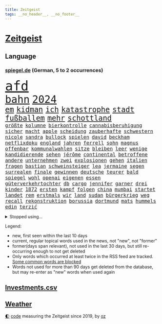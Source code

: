 ```yaml
---
title: Zeitgeist
tags: __no_header__, __no_footer__
---
```


# [Zeitgeist](https://oliz.io/zeitgeist/)

## Language

<h3><a href="https://www.spiegel.de" target="_blank">spiegel.de</a> (German, 5 to 2 occurrences)</h3>
<p style="font-family:monospace">
<span style="font-size:32pt"><a href="news_links.html#afd" class="current">afd</a></span>
<br>
<span style="font-size:25pt"><a href="news_links.html#bahn" class="current">bahn</a></span>
<span style="font-size:25pt"><a href="news_links.html#2024" class="current">2024</a></span>
<br>
<span style="font-size:18pt"><a href="news_links.html#em" class="current">em</a></span>
<span style="font-size:18pt"><a href="news_links.html#kidman" class="current">kidman</a></span>
<span style="font-size:18pt"><a href="news_links.html#ich" class="current">ich</a></span>
<span style="font-size:18pt"><a href="news_links.html#katastrophe" class="current">katastrophe</a></span>
<span style="font-size:18pt"><a href="news_links.html#stadt" class="current">stadt</a></span>
<span style="font-size:18pt"><a href="news_links.html#fußballem" class="current">fußballem</a></span>
<span style="font-size:18pt"><a href="news_links.html#mehr" class="current">mehr</a></span>
<span style="font-size:18pt"><a href="news_links.html#schottland" class="current">schottland</a></span>
<br>
<span style="font-size:12pt"><a href="news_links.html#größte" class="current">größte</a></span>
<span style="font-size:12pt"><a href="news_links.html#kolumne" class="current">kolumne</a></span>
<span style="font-size:12pt"><a href="news_links.html#bierkontrolle" class="new">bierkontrolle</a></span>
<span style="font-size:12pt"><a href="news_links.html#cannabisberuhigung" class="new">cannabisberuhigung</a></span>
<span style="font-size:12pt"><a href="news_links.html#sicher" class="current">sicher</a></span>
<span style="font-size:12pt"><a href="news_links.html#macht" class="current">macht</a></span>
<span style="font-size:12pt"><a href="news_links.html#apple" class="current">apple</a></span>
<span style="font-size:12pt"><a href="news_links.html#scheidung" class="current">scheidung</a></span>
<span style="font-size:12pt"><a href="news_links.html#zauberhafte" class="new">zauberhafte</a></span>
<span style="font-size:12pt"><a href="news_links.html#schwestern" class="current">schwestern</a></span>
<span style="font-size:12pt"><a href="news_links.html#nicole" class="current">nicole</a></span>
<span style="font-size:12pt"><a href="news_links.html#sandra" class="current">sandra</a></span>
<span style="font-size:12pt"><a href="news_links.html#bullock" class="new">bullock</a></span>
<span style="font-size:12pt"><a href="news_links.html#spielen" class="current">spielen</a></span>
<span style="font-size:12pt"><a href="news_links.html#david" class="current">david</a></span>
<span style="font-size:12pt"><a href="news_links.html#beckham" class="current">beckham</a></span>
<span style="font-size:12pt"><a href="news_links.html#netflixdoku" class="new">netflixdoku</a></span>
<span style="font-size:12pt"><a href="news_links.html#england" class="current">england</a></span>
<span style="font-size:12pt"><a href="news_links.html#jahren" class="current">jahren</a></span>
<span style="font-size:12pt"><a href="news_links.html#ferrell" class="current">ferrell</a></span>
<span style="font-size:12pt"><a href="news_links.html#sohn" class="current">sohn</a></span>
<span style="font-size:12pt"><a href="news_links.html#magnus" class="current">magnus</a></span>
<span style="font-size:12pt"><a href="news_links.html#offenbar" class="current">offenbar</a></span>
<span style="font-size:12pt"><a href="news_links.html#kommunalwahlen" class="current">kommunalwahlen</a></span>
<span style="font-size:12pt"><a href="news_links.html#sitze" class="current">sitze</a></span>
<span style="font-size:12pt"><a href="news_links.html#bleiben" class="current">bleiben</a></span>
<span style="font-size:12pt"><a href="news_links.html#leer" class="current">leer</a></span>
<span style="font-size:12pt"><a href="news_links.html#wenige" class="current">wenige</a></span>
<span style="font-size:12pt"><a href="news_links.html#kandidierende" class="new">kandidierende</a></span>
<span style="font-size:12pt"><a href="news_links.html#sehen" class="current">sehen</a></span>
<span style="font-size:12pt"><a href="news_links.html#jérôme" class="current">jérôme</a></span>
<span style="font-size:12pt"><a href="news_links.html#continental" class="current">continental</a></span>
<span style="font-size:12pt"><a href="news_links.html#betroffene" class="current">betroffene</a></span>
<span style="font-size:12pt"><a href="news_links.html#andere" class="current">andere</a></span>
<span style="font-size:12pt"><a href="news_links.html#unternehmen" class="current">unternehmen</a></span>
<span style="font-size:12pt"><a href="news_links.html#zwei" class="current">zwei</a></span>
<span style="font-size:12pt"><a href="news_links.html#explosionen" class="current">explosionen</a></span>
<span style="font-size:12pt"><a href="news_links.html#gehen" class="current">gehen</a></span>
<span style="font-size:12pt"><a href="news_links.html#italien" class="current">italien</a></span>
<span style="font-size:12pt"><a href="news_links.html#fragen" class="current">fragen</a></span>
<span style="font-size:12pt"><a href="news_links.html#bastian" class="current">bastian</a></span>
<span style="font-size:12pt"><a href="news_links.html#schweinsteiger" class="new">schweinsteiger</a></span>
<span style="font-size:12pt"><a href="news_links.html#lea" class="current">lea</a></span>
<span style="font-size:12pt"><a href="news_links.html#jermaine" class="new">jermaine</a></span>
<span style="font-size:12pt"><a href="news_links.html#segen" class="new">segen</a></span>
<span style="font-size:12pt"><a href="news_links.html#surrealen" class="new">surrealen</a></span>
<span style="font-size:12pt"><a href="news_links.html#finale" class="current">finale</a></span>
<span style="font-size:12pt"><a href="news_links.html#gewinnen" class="current">gewinnen</a></span>
<span style="font-size:12pt"><a href="news_links.html#deutsche" class="current">deutsche</a></span>
<span style="font-size:12pt"><a href="news_links.html#teurer" class="current">teurer</a></span>
<span style="font-size:12pt"><a href="news_links.html#bald" class="current">bald</a></span>
<span style="font-size:12pt"><a href="news_links.html#spiegel" class="current">spiegel</a></span>
<span style="font-size:12pt"><a href="news_links.html#wohl" class="current">wohl</a></span>
<span style="font-size:12pt"><a href="news_links.html#openai" class="current">openai</a></span>
<span style="font-size:12pt"><a href="news_links.html#eigenen" class="current">eigenen</a></span>
<span style="font-size:12pt"><a href="news_links.html#essen" class="current">essen</a></span>
<span style="font-size:12pt"><a href="news_links.html#güterverkehrtochter" class="new">güterverkehrtochter</a></span>
<span style="font-size:12pt"><a href="news_links.html#db" class="current">db</a></span>
<span style="font-size:12pt"><a href="news_links.html#cargo" class="new">cargo</a></span>
<span style="font-size:12pt"><a href="news_links.html#jennifer" class="current">jennifer</a></span>
<span style="font-size:12pt"><a href="news_links.html#garner" class="new">garner</a></span>
<span style="font-size:12pt"><a href="news_links.html#drei" class="current">drei</a></span>
<span style="font-size:12pt"><a href="news_links.html#kinder" class="current">kinder</a></span>
<span style="font-size:12pt"><a href="news_links.html#1872" class="new">1872</a></span>
<span style="font-size:12pt"><a href="news_links.html#ersten" class="current">ersten</a></span>
<span style="font-size:12pt"><a href="news_links.html#kampf" class="current">kampf</a></span>
<span style="font-size:12pt"><a href="news_links.html#folgen" class="current">folgen</a></span>
<span style="font-size:12pt"><a href="news_links.html#china" class="current">china</a></span>
<span style="font-size:12pt"><a href="news_links.html#mumbai" class="current">mumbai</a></span>
<span style="font-size:12pt"><a href="news_links.html#startet" class="current">startet</a></span>
<span style="font-size:12pt"><a href="news_links.html#landet" class="current">landet</a></span>
<span style="font-size:12pt"><a href="news_links.html#rem" class="new">rem</a></span>
<span style="font-size:12pt"><a href="news_links.html#erstmals" class="current">erstmals</a></span>
<span style="font-size:12pt"><a href="news_links.html#wir" class="current">wir</a></span>
<span style="font-size:12pt"><a href="news_links.html#land" class="current">land</a></span>
<span style="font-size:12pt"><a href="news_links.html#sudan" class="current">sudan</a></span>
<span style="font-size:12pt"><a href="news_links.html#bürgerkrieg" class="current">bürgerkrieg</a></span>
<span style="font-size:12pt"><a href="news_links.html#weg" class="current">weg</a></span>
<span style="font-size:12pt"><a href="news_links.html#recall" class="current">recall</a></span>
<span style="font-size:12pt"><a href="news_links.html#rekonstruktion" class="current">rekonstruktion</a></span>
<span style="font-size:12pt"><a href="news_links.html#borussia" class="current">borussia</a></span>
<span style="font-size:12pt"><a href="news_links.html#dortmund" class="current">dortmund</a></span>
<span style="font-size:12pt"><a href="news_links.html#mats" class="current">mats</a></span>
<span style="font-size:12pt"><a href="news_links.html#hummels" class="current">hummels</a></span>
<span style="font-size:12pt"><a href="news_links.html#edin" class="current">edin</a></span>
<span style="font-size:12pt"><a href="news_links.html#terzić" class="current">terzić</a></span>
</p>
<details>
<summary>Stopped using...</summary>
<p class="former" style="font-size:12pt">
100000(1331) reihe(1331) vergewaltigt(1331) vollständig(1331) londoner(1330) magdeburg(1330) christoph(1329) monatelang(1329) rest(1329) verfolgen(1329) atmosphäre(1328) covid(1328) erdoğan(1328) jedes(1328) jobs(1328) privaten(1328) solidarität(1328) treffer(1328) besetzt(1327) entlässt(1327) fokus(1327) altes(1326) lebensmittel(1326) nahverkehr(1326) schreiben(1326) verweigert(1326) 300(1325) corona(1325) konzerne(1325) sexueller(1325) aufklärung(1324) dementiert(1324) gewerkschaft(1324) hieß(1324) missbrauch(1324) nazis(1324) verschwunden(1324) vorher(1324) echte(1323) generalsekretär(1323) legendären(1323) lehrer(1323) leistung(1323) versorgt(1323) geholt(1322) gelegt(1322) schnee(1322) sinken(1322) staatschef(1322) studierenden(1322) umstritten(1322) verschärfen(1322) ziemlich(1322) geholfen(1321) irak(1321) lügen(1321) protestieren(1321) reißt(1321) stößt(1321) wären(1321) bielefeld(1320) feuerwehrleute(1320) halbfinale(1320) mediziner(1320) moderne(1320) schwierig(1320) ungarns(1320) viktor(1320) bestätigen(1319) design(1319) komplett(1319) pariser(1319) see(1319) teilnehmen(1319) verhindert(1319) verschwand(1319) überlebte(1319) brutal(1318) messi(1318) drastischen(1317) falschen(1317) mönchengladbach(1317) who(1317) abstand(1316) fußballprofi(1316) kochen(1316) kräftig(1316) verändern(1316) einstellen(1315) haushalte(1315) jahrhundert(1315) moskaus(1315) vorjahr(1315) 10(1314) half(1314) trainiert(1314) australische(1313) erkrankung(1313) freunde(1313) roman(1313) 1500(1312) gestürzt(1312) kölner(1312) wiederholt(1312) 11(1310) konkrete(1310) patient(1310) änderungen(1310) aktivistin(1308) auftrag(1308) spannungen(1308) müsste(1307) schnellen(1307) belegen(1306) schriftsteller(1306) truppen(1306) aufhalten(1305) frisch(1305) ausrüstung(1304) bestmarke(1301) begrüßt(1300) handel(1300) verhandeln(1300) gelandet(1299) wendet(1298) profis(1297) kokain(1294) unterdessen(1293) zeigten(1288) johannes(1270) missbrauchs(1268) hitler(1265) gelangen(1260) heidelberg(1242) anna(1216) estland(1199) josef(1189) long(1150) 38(1095) videoaufnahmen(1085) vorsicht(1080) verdi(1070) auswärtige(1062) grundsätzlich(1052) bundesanwaltschaft(1051) musks(1017) unterdrückung(1015) liebsten(998) irritiert(980) verständigt(956) härte(931) stadtteil(928) invasion(908) einziger(905) verschiedenen(895) öffentlichrechtlichen(890) zweites(865) desto(864) streik(850) herausgefunden(848) krankheiten(846) dortmunder(836) brüder(829) 98(826) schülern(825) schlechter(801) jack(765) anschuldigungen(763) steuerhinterziehung(744) exuspräsident(739) weltverband(735) steuerzahler(730) budapest(729) 79(728) kühnert(723) jugendlicher(716) führungskräfte(714) brasilianischen(709) bekämpft(701) krebserkrankung(700) image(698) verzeichnet(696) genauer(689) digitale(687) fassungslos(685) stören(684) dach(679) globalen(671) notruf(666) aufmerksam(659) streiks(658) peru(648) 63(646) töne(642) nackt(638) tagelang(635) lula(633) erzielte(624) francisco(615) tarifstreit(615) spiegelrecherche(612) gerecht(603) methoden(602) besatzung(600) lionel(597) wohnungsbau(595) schmeckt(594) deuten(592) herrschen(589) carter(582) autohersteller(580) eric(570) doping(566) redet(557) einstige(556) stimmten(552) pop(542) wein(538) gestalten(537) flogen(536) supermarkt(534) labor(533) verwendet(529) ubahn(527) arbeitsplätze(526) kulturkampf(525) aufgelöst(524) rammt(524) opfers(521) al(520) leblos(519) perfekten(516) geldgeber(504) vorstand(504) gedenken(496) wasserstoff(494) wand(492) jene(489) weimar(484) fahrbahn(482) jäger(479) kleinere(477) getötete(476) schöner(476) manöver(474) bewertet(472) militäreinsatz(472) uefa(470) sondervermögen(467) dicht(466) stil(459) trier(458) darmstadt(455) detail(455) ankommen(449) stürzten(448) angenommen(440) älteren(439) dürren(432) schwedischen(430) kleinkind(428) kollidiert(427) betrunkener(426) sommerspielen(425) kader(423) arbeitskräfte(421) kollabiert(421) schließung(421) gekürt(419) spiegeltalk(419) kommandeur(418) deutliches(416) adhs(414) dringt(412) gesundheitlichen(412) bekämpfung(411) veröffentlichte(411) deutlicher(410) fläche(410) zurückgetreten(406) gemälde(405) forscherin(397) inter(394) kern(393) arbeiter(391) trikot(388) rezepte(387) miese(382) spektakulär(382) etablierten(381) hamburgs(380) mühe(380) filmbranche(378) südkoreas(378) erregt(376) psychische(375) landtagswahlen(374) drogenhandel(371) vorgenommen(370) 9(366) beruft(366) vergleicht(363) ausschließen(362) website(361) erkennt(353) oldenburg(347) umzusetzen(344) einzigen(343) selben(340) greta(338) thunberg(338) ehre(332) langjährigen(332) anträge(329) vertrauter(329) abgesehen(328) anderthalb(327) blumen(323) unwahrheiten(323) anteile(322) entfacht(320) popstars(319) neubrandenburg(318) durchschnitt(317) marokko(315) aufatmen(314) strenger(312) bodensee(309) kriegsende(308) lagen(308) varianten(305) nächster(304) immobilienmarkt(303) linnemann(299) mächtigsten(299) torwart(297) butter(296) betriebe(294) dich(293) künstlerinnen(291) anfangen(288) geöffnet(288) hilferuf(288) elversberg(287) prägen(286) sozial(286) 96(284) dauerte(284) überwacht(284) hartes(283) interessant(283) mary(283) ausscheiden(282) tankstelle(282) us(280) drehte(279) erdtrabanten(279) riesiges(277) roter(276) straflager(276) ansage(274) ticketpreise(274) wahrzeichen(274) verfolgung(273) lahmlegen(272) zusammengebrochen(272) schlugen(271) technisch(270) pannen(269) vertreiben(266) tvsender(263) deine(262) v(262) weltmeistertitel(257) spdgeneralsekretär(254) 76(253) abgeschossen(253) belästigt(253) letztlich(252) haustiere(251) verspottet(251) ecke(250) berüchtigte(249) kühne(249) ausbruch(247) krimineller(247) eingeschränkt(246) moritz(246) rage(246) ständige(245) unfaire(244) verheiratet(244) ägyptens(244) chip(243) jüdischen(243) challenge(242) erstaunliche(242) baute(240) duo(239) grenzregion(239) verschickt(239) verbraucherzentrale(238) emily(236) mobbing(236) ausstellung(235) 54jähriger(234) verteidigungsausgaben(234) blätter(233) ddr(233) instrument(233) verzweifeln(233) bulls(232) management(232) protestierenden(232) taxi(232) tsg(232) medizinische(231) aufruhr(229) eusanktionen(228) ungerecht(227) böse(224) scharen(224) würgen(223) jüngster(222) unterscheidet(221) night(218) festlegen(217) kracht(217) einfachen(216) migrationshintergrund(216) bodenoffensive(215) normale(215) beruhigen(213) extremistischen(213) zölle(213) omid(210) garmischpartenkirchen(209) schlange(209) sara(207) enthält(206) holger(206) zuschauern(205) cottbus(204) baukosten(203) erkannt(203) recep(203) südlichen(203) tayyip(203) bewaffneter(201) schalker(200) betroffener(199) bettina(199) vergebens(199) einheitliche(198) reederei(197) verbliebene(197) fußballspieler(195) militärhilfen(194) signalisiert(194) großvater(193) friedlich(192) aufwand(191) barbara(190) feststehen(190) banner(189) norwegens(187) ringt(187) eier(185) erwünscht(185) gibt’s(185) produzent(185) thailändische(185) feuerpause(184) haley(184) innen(184) nikki(184) airports(183) basf(183) dienstleister(183) präsidentschaftskandidatur(182) tarifkonflikt(182) unfalltod(182) eishockey(180) dfl(179) genehmigung(179) einnahme(178) geplantes(177) mutmaßlichem(177) ryan(177) vereine(177) fach(176) deckt(175) mängeln(175) etlichen(174) unterschriften(174) verabschiedung(174) bundesverfassungsgerichts(173) energieinfrastruktur(173) wagens(173) zurückerobert(173) abgekommen(172) aktienkurs(171) autokonzern(171) versteigern(171) doku(170) notlage(170) oscarpreisträgerin(170) janeiro(169) vorbehalte(169) erfolgserlebnis(168) verhältnisse(168) dialoge(167) karstadt(167) gucci(166) oberverwaltungsgericht(165) player(164) dominator(162) profiteur(162) simon(162) eingegangen(161) weiblich(161) station(160) beschränken(159) flugreisende(159) verena(158) einstufung(157) kriegsschiffe(157) zeremonie(157) 125(156) gleichgeschlechtliche(156) ermittlungsverfahren(155) gläubiger(155) kontrollgremium(155) diesjährige(154) zeitalter(154) marktmacht(153) trio(153) amerikas(152) inselgruppe(152) schwerste(152) shoppingapp(152) unipräsidentin(152) geltend(151) bidenregierung(150) handgreiflich(150) weltgemeinschaft(149) gladbach(148) kommandozentrale(148) lambsdorff(148) spielabbruch(148) ärgern(148) grundsatzprogramm(147) masters(147) zurückgewiesen(147) belgorod(146) designs(146) jonathan(146) missbrauchstaten(146) teuerung(146) therapien(146) 80000(145) captain(145) fragwürdigen(144) längsten(144) schlappe(144) bombe(143) scorsese(143) donbass(142) anwendung(141) kochbuchtipps(141) erzielen(139) gefechten(138) könige(138) leiten(138) hilfskonvoi(137) 81jährige(136) maersk(136) plattner(136) sehnsucht(136) unsterblich(135) eigentum(133) firmenchef(133) herrlich(133) linien(133) katastrophal(132) lecker(132) knicks(131) mona(131) 2009(130) abfahrt(130) aneinander(130) billigen(130) anfrage(129) begleiter(129) südafrikas(129) beweis(128) zählte(128) koblenz(127) margarine(127) privates(127) geringe(126) absolvieren(125) gemüter(125) kanadische(125) nährt(125) rabatte(125) senatorin(125) wirtschaftsflaute(125) dreist(123) riskiert(123) unbezahlbar(122) weggeschaut(122) boykottiert(121) daheim(121) kleinanzeigen(121) meere(121) abschuss(119) belangt(119) eindrucksvoll(119) palmen(119) reichsten(119) sap(119) softwarekonzern(119) tücken(119) erstatten(118) formiert(118) erstellt(117) konkurrentin(117) schusswaffen(117) weltpolitik(117) werteunion(117) himmels(116) partnerschaften(115) aussortiert(114) lutz(114) familienunternehmen(113) gymnasium(111) jr(111) lieferanten(111) präsidentschaftskandidat(111) raubüberfall(111) zahm(111) bunte(110) trieben(110) do(109) rechtens(109) widersetzt(109) begeisterte(108) massenhaften(108) veralteten(108) beliebte(107) berchtesgadener(107) eintritt(107) esc(106) schauspielern(106) trainers(106) unterrichtet(106) 64(105) nationalsozialismus(105) trick(105) weichen(105) 19jähriger(104) ausgerichtet(104) malmö(104) umweg(104) yoon(104) besonderer(103) boote(103) ratschlag(103) rekordtorschütze(103) riefen(103) unfair(103) wirecard(103) ampelstreit(102) landschaft(102) zwangsarbeit(102) streamerin(101) twitch(101) usflugzeugbauer(101) benfares(100) einsehen(100) fragte(100) homosexualität(99) zwölfjähriger(99) alzheimer(98) gelegene(98) jahrelangen(98) magische(98) camp(97) göttinger(97) historisch(97) kleinste(97) verschwindet(97) wiederum(97) üppiges(97) anfeindungen(96) autoexperte(96) dudenhöffer(96) ferdinand(96) kampagnen(96) stallone(96) sylvester(96) vergütung(96) bundesstraße(95) glamourös(95) kraftwerk(95) nudeln(94) nutzerinnen(94) apotheker(93) großstadt(93) lösten(93) voraussetzung(93) zusammengeschlagen(93) michigan(92) tauscht(92) alterssicherung(91) propalästinensischem(91) wahlniederlage(91) gäbe(90) iw(90) kairo(90) tappen(90) uiguren(90) viagogo(90) vorrücken(90) weiterverkauf(90) zugesprochen(90) andy(89) bezwingt(89) eintrittskarten(89) fußballbundesligisten(89) geringverdiener(89) hanna(89) horten(89) lara(89) strafverfolgung(89) daniels(88) darmkrebs(88) formen(88) linienflug(88) teslawerks(88) vertuschung(88) erweiterung(87) missbrauchsfall(87) mundtot(87) rechtsanwalt(87) schätzt(87) fair(86) junges(86) rechtslage(86) rosatom(86) schreibtisch(86) unfähig(86) ursprung(86) vorlieben(86) escfinale(85) großvaters(85) handelsrouten(85) isaak(85) kelvin(85) kiptum(85) mittelstand(85) omr(85) zwangsläufig(85) 17jähriger(84) däne(84) ebnet(84) gequält(84) gewalttätige(84) innenraum(84) kopfhörern(84) stufe(84) blume(83) hackergruppen(83) longcovidpatienten(83) nationalspielerin(83) stormy(83) superreichen(83) tabs(83) einfacher(82) märkte(82) uswahlkampf(82) verweigerte(82) westermeyer(82) anschließenden(81) drehbuch(81) explizit(81) gesuchten(81) hauptverantwortliche(81) insolvenzen(81) niederländisches(81) parlamentarischen(81) voigt(81) a96(80) flotte(80) kühn(80) outfits(80) sabotage(80) sicherheitsabkommen(80) sophia(80) treuen(80) usvizepräsidentin(80) versöhnlich(80) fachleuten(79) großbrand(79) runter(79) vancouver(79) wohnblock(79) aufwendige(78) herausfinden(78) prügelattacke(78) tablet(78) waffennachschub(78) fsb(77) met(77) umgekippt(77) urban(77) wettbewerbs(77) andrej(76) blitz(76) deserteur(76) frauenanteil(76) höchstwert(76) psg(76) titellose(76) chemiekonzern(75) dokumenten(75) gefrorene(75) testflug(75) fliegende(74) gehbehinderte(74) marathonweltrekordhalter(74) republikanischen(74) erfüllung(73) filmschaffende(73) flugzeugbauer(73) kaputt(73) kult(73) verletzter(73) wartete(73) autoindustrie(72) begeben(72) ehen(72) malaysia(72) raffinerie(72) speichern(72) abschütteln(71) belange(71) beruflich(71) boeings(71) douglas(71) grünenabgeordneter(71) halbzeit(71) jacht(71) klebt(71) negativlauf(71) teillegalisierung(71) bundesland(70) erlegt(70) mangelware(70) nichte(70) oscarpreisträger(70) schauspielerinnen(70) tablets(70) vertritt(70) angeschlagene(69) atomdrohungen(69) bernard(69) jeff(69) polizeipräsenz(69) tiefes(69) cyberangriffen(68) diente(68) gefallener(68) kyriakos(68) laufsteg(68) mitsotakis(68) verwaltungsgerichtshof(68) boxer(67) familienleben(67) genervt(67) kassierte(67) borissow(66) diagnostiziert(66) eingang(66) fürsprecher(66) geringer(66) nazispruch(66) roskosmoschef(66) schreitet(66) 2003(65) besiegelt(65) dopings(65) dynamo(65) gedauert(65) gelüftet(65) getäuscht(65) pumpen(65) angedeutet(64) ausbrach(64) formel1saison(64) panne(64) schnelles(64) untätigkeit(64) beläuft(63) ewiges(63) fragwürdige(63) privatanleger(63) sina(63) gattin(62) geldhäuser(62) kostspielig(62) schulbus(62) waschen(62) exbundesligaprofi(61) flossen(61) flüchtlingen(61) geprägten(61) harmonisch(61) intransparent(61) kurzvideoapp(61) tauschte(61) denker(60) hazel(60) kinderärztin(60) netzwerken(60) parteifreunde(60) tennissuperstar(60) variationen(60) widmet(60) dietrich(59) eid(59) fußballzweitligist(59) gegenverkehr(59) gruß(59) siebenjähriger(59) space(59) riskieren(58) spezialisten(58) werbespot(58) comedy(57) einzugestehen(57) kräuter(57) schärfer(57) traumtor(57) wlan(57) lösegeld(56) protestcamp(56) schmerzt(56) 105(55) abschrecken(55) expartner(55) fangen(55) protests(55) bookingcom(54) gebannt(54) gremiums(54) harsch(54) kahlen(54) konvoi(54) machtapparat(54) streichs(54) weltrang(54) zeitlos(54) ausbremst(53) bergankunft(53) immobilienkonzern(53) parlaments(53) ruhrgebiet(53) schreckmoment(53) sms(53) wurm(53) abheben(52) campen(52) flüssiggas(52) grauen(52) gutachten(52) modeindustrie(52) noah(52) afghanische(51) frechheit(51) gerüst(51) intensiviert(51) schlägereien(51) atomkraft(50) bedenklich(50) faktencheck(50) lohnerhöhungen(50) play(50) sehe(50) youngster(50) arbeitgeberverbände(49) dfbkader(49) irreführende(49) orientieren(49) rabatthöhen(49) speisen(49) box(48) mysteriöses(48) schlüpfen(48) schwellenländer(48) torpedieren(48) anzug(47) brudermüller(47) crow(47) dissidenten(47) grenzstadt(47) sheryl(47) zöllen(47) ölraffinerie(47) busunglück(46) kanzlerkandidaten(46) gemerkt(45) meines(45) milliardenbetrag(45) zweistelliger(45) bedrohen(44) kurdischen(44) pornodarstellerin(44) transportieren(44) gewalttäter(43) knallen(43) kostenlose(43) mögliches(43) postfach(43) schlepper(43) schmecke(43) vornamen(43) gefängnisses(42) geredet(42) katastrophale(42) selfie(42) strandbad(42) ökonomin(42) batterie(41) billigplattform(41) brandgefährlich(41) christi(41) frischer(41) jahrzehntealte(41) leitungen(41) verhandlung(41) gegenwehr(40) irrte(40) küsse(40) luis(40) pjöngjangs(40) vergeht(40) 19jährigen(39) avancierte(39) dildo(39) ertragen(39) ministeriums(39) streife(39) überraschender(39) 62(38) unübersichtlich(38) filmindustrie(37) polizeischutz(37) reparaturen(37) wasserkraftwerke(37) wirtschaftssenatorin(37) wärme(37) gemalt(36) größeres(36) jehovas(36) kloster(36) plakate(36) prävention(36) speziellen(36) usbehörde(36) vingegaard(36) weigerte(36) abnehmen(35) jk(35) losung(35) mcdonalds(35) protestaufruf(35) queer(35) rowling(35) schönes(35) überwältigende(35) edmund(34) instrumentalisieren(34) längste(34) stausee(34) zugeschlagen(34) abgesetzt(33) beitragen(33) chili(33) erbgut(33) gelungene(33) jazeera(33) kämpften(33) pressefreiheit(33) spieltage(33) begegnungen(32) erstattete(32) jeher(32) kopenhagener(32) salosung(32) deckte(31) geschlechtseintrag(31) hafencity(31) hollywoodgrößen(31) nonbinäre(31) sauftouristen(31) setze(31) technologien(31) trugen(31) überstunden(31) auswärtiges(30) cduparteitag(30) klug(30) 74jährigen(29) abzusehen(29) attackierte(29) beinen(29) einkaufszentrum(29) gebühr(29) leitkultur(29) mclaren(29) pomp(29) steuervorteile(29) ungewollt(29) wortgefecht(29) aktionären(28) auktionshäuser(28) berührend(28) eroberten(28) eugericht(28) flügen(28) lugert(28) strafbar(28) georgisches(27) sexszenen(27) alkoholisierter(26) dumpingpreise(26) eurozone(26) flasche(26) frühgeborene(26) kardashians(26) nachziehen(26) orthodoxe(26) unterschätzten(26) verwendete(26) abschottung(25) ausgeführt(25) nehammer(25) shakira(25) vereinen(25) verprügelte(25) wirt(25) aufschrei(24) beantworten(24) mythen(24) verlaufen(24) 78(23) albums(23) fußballromantiker(23) martens(23) roger(23) unterschreiben(23) wandel(23) johnson(22) luxusmarken(22) niño(22) rapstar(22) shows(22) traditionsklub(22) urologin(22) videobeweis(22) virologe(22) blingbling(21) gazaprotesten(21) notwendigkeit(21) apartheid(20) bundessozialgericht(20) films(20) früheres(20) mitarbeitenden(20) schiefgelaufen(20) this(20) ankara(19) eukommissar(19) knife(19) wahlschlappe(19) bremervörde(18) columbia(18) drittstaaten(18) handelsbeziehungen(18) rätselhaft(18) äthiopien(18) getanzt(17) handelspartner(17) kristi(17) krönung(17) meinungsfreiheit(17) noem(17) revolutioniert(17) schenk(17) schwört(17) 1400(16) ablegen(16) geiselvideo(16) kulturgut(16) renaissance(16) schulsport(16) sky(16) überresten(16) altenheim(15) dazn(15) kreuzberg(15) suchaktion(15) taktische(15) witch(15) abgelegt(14) bibliothek(14) buchempfehlung(14) enthüllungen(14) gitter(14) invasoren(14) jian(14) klang(14) kommerziellen(14) kurzarbeit(14) senior(14) verdachtsfall(14) vizekandidatin(14) abstiegsgefahr(13) anreise(13) aufgeweicht(13) grimm(13) güler(13) serap(13) signainsolvenz(13) beliebtesten(12) brokstedtmesserangriff(12) eröffnen(12) feuerwerk(12) polarisiert(12) wahrhaben(12) wertet(12) zueinander(12) depardieu(11) gereicht(11) gleicher(11) gérard(11) islamistendemo(11) mercedesbenz(11) mitgliedschaft(11) raumschiff(11) snp(11) tunesien(11) usunis(11) wahrscheinlichkeit(11)
</p>
</details>
<p>Legend:
<ul>
<li><span class="new">new</span>, first seen within the last 10 days</li>
<li><span class="current">current</span>, regular topical words used in the news, not "new", not "former"</li>
<li><span class="former">former(days span relevant)</span>, not used in the last 30 days, but still re-occurring enough to not get deleted</li>
<li>Only words which occurred at least twice in the RSS feed are tracked. <a href="language/filters.py">Some common words are blocked</a></li>
<li>Words not used for more than 90 days get deleted from the database, but may re-enter as "new" words when used again</li>
</ul>
</p>

## [Investments](investments.html)[.csv](investments.csv)

## [Weather](weather.html)

<footer>
<a href="javascript:toggleTheme()" class="nav">🌓</a>
<a href="https://github.com/ooz/zeitgeist">code</a> measuring the Zeitgeist since 2019, by <a href="https://oliz.io">oz</a>
</footer>
